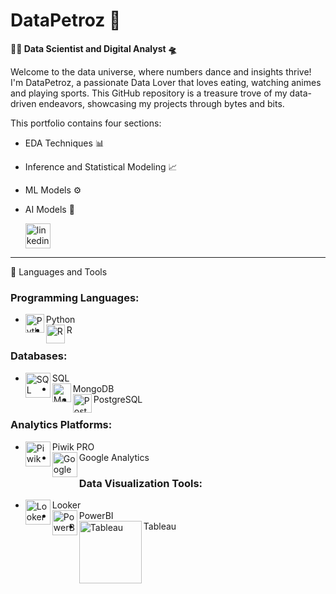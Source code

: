 # DataPetroz 👾

**👨‍💻 Data Scientist and Digital Analyst 🛸**

Welcome to the data universe, where numbers dance and insights thrive! I'm DataPetroz, a passionate Data Lover that loves eating, watching animes and playing sports.
This GitHub repository is a treasure trove of my data-driven endeavors, showcasing my projects through bytes and bits.

This portfolio contains four sections:
- EDA Techniques 📊
- Inference and Statistical Modeling 📈
- ML Models ⚙️
- AI Models 🤖

     <p align="left">
      <a href="https://www.linkedin.com/in/davide-petrosino-5887371bb/">
    <img alt="linkedin" title="Connect with me on LinkedIn" src="https://upload.wikimedia.org/wikipedia/commons/8/81/LinkedIn_icon.svg" width="40px" height="40px"/>
</a> 
   </p>

---

🧰 Languages and Tools
### Programming Languages:
- <img align="left" alt="Python" width="30px" src="https://cdn.jsdelivr.net/gh/devicons/devicon/icons/python/python-plain.svg" /> Python
- <img align="left" alt="R" width="30px" src="https://cdn.jsdelivr.net/gh/devicons/devicon/icons/r/r-original.svg" /> R

### Databases:
- <img align="left" alt="SQL" width="40px" src="https://cdn.jsdelivr.net/gh/devicons/devicon/icons/mysql/mysql-original-wordmark.svg" /> SQL
- <img align="left" alt="MongoDB" width="30px" src="https://cdn.jsdelivr.net/gh/devicons/devicon/icons/mongodb/mongodb-plain.svg" /> MongoDB
- <img align="left" alt="PostgreSQL" width="30px" src="https://cdn.jsdelivr.net/gh/devicons/devicon/icons/postgresql/postgresql-plain.svg" /> PostgreSQL

### Analytics Platforms:
- <img align="left" alt="Piwik PRO" width="40px" src="https://www.4ng.nl/media/4wsj1ttn/piwik-pro-logo.png?rmode=crop&ranchor=center&quality=80" /> Piwik PRO
- <img align="left" alt="Google Analytics" width="40px" src="https://www.vixendigital.com/wp-content/uploads/2023/04/Logo_Google_Analytics.png" /> Google Analytics

### Data Visualization Tools:
- <img align="left" alt="Looker" width="40px" src="https://avatars.githubusercontent.com/u/1437874?s=200&v=4" /> Looker
- <img align="left" alt="PowerBI" width="40px" src="https://upload.wikimedia.org/wikipedia/commons/c/cf/New_Power_BI_Logo.svg" /> PowerBI
- <img align="left" alt="Tableau" width="100px" src="https://logos-world.net/wp-content/uploads/2021/10/Tableau-Logo.png" /> Tableau
